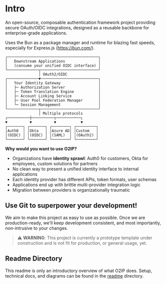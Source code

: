 # Intro
An open-source, composable authentication framework project providing secure OAuth/OIDC integrations, 
designed as a reusable backbone for enterprise-grade applications.

Uses the Bun as a package manager and runtime for blazing fast speeds, especially for Express.js (https://bun.com/).

```
┌─────────────────────────────────────────┐
│   Downstream Applications               │
│   (consume your unified OIDC interface) │
└──────────────┬──────────────────────────┘
               │ OAuth2/OIDC
┌──────────────▼──────────────────────────┐
│   Your Identity Gateway                 │
│   ├─ Authorization Server               │
│   ├─ Token Translation Engine           │
│   ├─ Account Linking Service            │
│   ├─ User Pool Federation Manager       │
│   └─ Session Management                 │
└──────────────┬──────────────────────────┘
               │ Multiple protocols
┌──────────┼──────────┬───────────┐
▼          ▼          ▼           ▼
┌───────┐ ┌───────┐ ┌────────┐ ┌─────────┐
│Auth0  │ │Okta   │ │Azure AD│ │Custom   │
│(OIDC) │ │(OIDC) │ │(SAML)  │ │(OAuth2) │
└───────┘ └───────┘ └────────┘ └─────────┘
```

**Why would you want to use O2IP?**
- Organizations have **identity sprawl**: Auth0 for customers, Okta for employees, custom solutions for partners
- No clean way to present a unified identity interface to internal applications
- Each identity provider has different APIs, token formats, user schemas
- Applications end up with brittle multi-provider integration logic
- Migration between providers is organizationally traumatic

## Use Git to superpower your development!

We aim to make this project as easy to use as possible.
Once we are production-ready, we'll keep development consistent, and most importantly, non-intrusive to your changes.

> ⚠️ **WARNING**: This project is currently a prototype template under construction and is not fit for production, or general usage, yet.

## Readme Directory

This readme is only an introductory overview of what O2IP does.
Setup, technical docs, and diagrams can be found in the [readme](./readme) directory.

